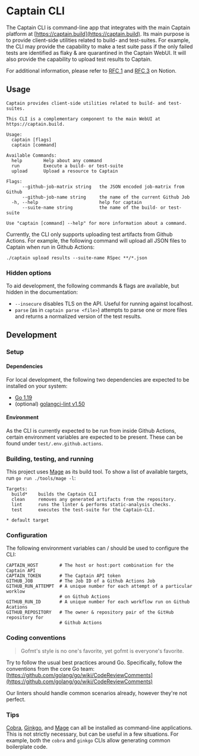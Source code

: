 # Captain CLI

The Captain CLI is command-line app that integrates with the main Captain
platform at [https://captain.build](https://captain.build). Its main purpose
is to provide client-side utilities related to build- and test-suites. For
example, the CLI may provide the capability to make a test suite pass if the
only failed tests are identified as flaky & are quarantined in the Captain
WebUI. It will also provide the capability to upload test results to Captain.

For additional information, please refer to
[RFC 1](https://www.notion.so/rwx/RFC-1-Captain-CLI-architecture-82a164154abe48cdb92ad21050f63ef5)
and [RFC 3](https://www.notion.so/rwx/RFC-3-Captain-CLI-design-7c98d1dbf4244b0eb8960cc98c103f73)
on Notion.

## Usage

```
Captain provides client-side utilities related to build- and test-suites.

This CLI is a complementary component to the main WebUI at
https://captain.build.

Usage:
  captain [flags]
  captain [command]

Available Commands:
  help        Help about any command
  run         Execute a build- or test-suite
  upload      Upload a resource to Captain

Flags:
      --github-job-matrix string   the JSON encoded job-matrix from Github
      --github-job-name string     the name of the current Github Job
  -h, --help                       help for captain
      --suite-name string          the name of the build- or test-suite

Use "captain [command] --help" for more information about a command.
```

Currently, the CLI only supports uploading test artifacts from Github Actions.
For example, the following command will upload all JSON files to Captain when
run in Github Actions:

```
./captain upload results --suite-name RSpec **/*.json 
```

### Hidden options

To aid development, the following commands & flags are available, but hidden in
the documentation:

* `--insecure` disables TLS on the API. Useful for running against localhost.
* `parse` (as in `captain parse <file>`) attempts to parse one or more files and
  returns a normalized version of the test results.

## Development

### Setup

#### Dependencies

For local development, the following two dependencies are expected to be
installed on your system:

* [Go 1.19](https://go.dev)
* (optional) [golangci-lint v1.50](https://golangci-lint.run)

#### Environment

As the CLI is currently expected to be run from inside Github Actions, certain
environment variables are expected to be present. These can be found under
`test/.env.github.actions`.

### Building, testing, and running

This project uses [Mage](https://magefile.org) as its build tool. To show a list
of available targets, run `go run ./tools/mage -l`:

```
Targets:
  build*    builds the Captain CLI
  clean     removes any generated artifacts from the repository.
  lint      runs the linter & performs static-analysis checks.
  test      executes the test-suite for the Captain-CLI.

* default target
```

### Configuration

The following environment variables can / should be used to configure the CLI:

```
CAPTAIN_HOST        # The host or host:port combination for the Captain API
CAPTAIN_TOKEN       # The Captain API token
GITHUB_JOB          # The Job ID of a Github Actions Job
GITHUB_RUN_ATTEMPT  # A unique number for each attempt of a particular worklow
                    # on Github Actions
GITHUB_RUN_ID       # A unique number for each workflow run on Github Acations
GITHUB_REPOSITORY   # The owner & repository pair of the GitHub repository for
                    # Github Actions
```

### Coding conventions

> Gofmt's style is no one's favorite, yet gofmt is everyone's favorite.

Try to follow the usual best practices around Go. Specifically, follow the
conventions from the core Go team:
[https://github.com/golang/go/wiki/CodeReviewComments](https://github.com/golang/go/wiki/CodeReviewComments)

Our linters should handle common scenarios already, however they're not perfect.

### Tips

[Cobra](https://github.com/spf13/cobra-cli),
[Ginkgo](https://onsi.github.io/ginkgo/), and [Mage](https://magefile.org) can
all be installed as command-line applications. This is not strictly necessary,
but can be useful in a few situations. For example, both the `cobra` and
`ginkgo` CLIs allow generating common boilerplate code.

